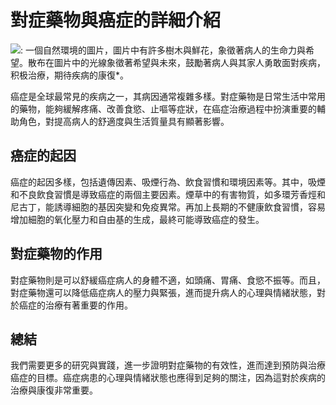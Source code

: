 # 對症藥物與癌症的詳細介紹
![: 一個自然環境的圖片，圖片中有許多樹木與鮮花，象徵著病人的生命力與希望。散布在圖片中的光線象徵著希望與未來，鼓勵著病人與其家人勇敢面對疾病，积极治療，期待疾病的康復*。](https://i.imgur.com/oifMQQ4.jpeg)

癌症是全球最常見的疾病之一，其病因通常複雜多樣。對症藥物是日常生活中常用的藥物，能夠緩解疼痛、改善食慾、止嘔等症狀，在癌症治療過程中扮演重要的輔助角色，對提高病人的舒適度與生活質量具有顯著影響。

## 癌症的起因

癌症的起因多樣，包括遺傳因素、吸煙行為、飲食習慣和環境因素等。其中，吸煙和不良飲食習慣是導致癌症的兩個主要因素。煙草中的有害物質，如多環芳香烴和尼古丁，能誘導細胞的基因突變和免疫異常。再加上長期的不健康飲食習慣，容易增加細胞的氧化壓力和自由基的生成，最終可能導致癌症的發生。

## 對症藥物的作用

對症藥物則是可以舒緩癌症病人的身體不適，如頭痛、胃痛、食慾不振等。而且，對症藥物還可以降低癌症病人的壓力與緊張，進而提升病人的心理與情緒狀態，對於癌症的治療有著重要的作用。

## 總結

我們需要更多的研究與實踐，進一步證明對症藥物的有效性，進而達到預防與治療癌症的目標。癌症病患的心理與情緒狀態也應得到足夠的關注，因為這對於疾病的治療與康復非常重要。
